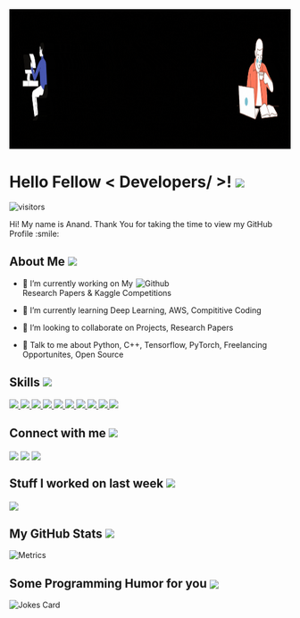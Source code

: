 <!-- - 👋 Hi, I’m @AnandSinhaProjects
- 👀 I’m interested in Deep Learning
- 🌱 I’m currently learning Flutter and Java
- 💞️ I’m looking to collaborate on Flutter Projects and Summarizations
- 📫 You can reach out to me on anands.projects22@gmail.com --->

<!---
AnandSinhaProjects/AnandSinhaProjects is a ✨ special ✨ repository because its `README.md` (this file) appears on your GitHub profile.
You can click the Preview link to take a look at your changes.
--->

<div align="center">
<img width="100%" height = "250px" src="https://github.com/AnandSinhaProjects/AnandSinhaProjects/blob/main/ANAND%20SINHA.gif?raw=true" alt="cover" />
</div>

<h1> Hello Fellow < Developers/ >! <img src = "https://raw.githubusercontent.com/MartinHeinz/MartinHeinz/master/wave.gif" width = 50px> </h1>
<p align='center'>

![visitors](https://visitor-badge.glitch.me/badge?page_id=Sinha.Sinha)

</p>
<div size='20px'> Hi! My name is Anand. Thank You for taking the time to view my GitHub Profile :smile: 
</div>

<h2> About Me <img src = "https://media0.giphy.com/media/KDDpcKigbfFpnejZs6/giphy.gif?cid=ecf05e47oy6f4zjs8g1qoiystc56cu7r9tb8a1fe76e05oty&rid=giphy.gif" width = 100px></h2>

<img width="55%" align="right" alt="Github" src="https://raw.githubusercontent.com/onimur/.github/master/.resources/git-header.svg" />


- 🔭 I’m currently working on My Research Papers & Kaggle Competitions

- 🌱 I’m currently learning Deep Learning, AWS, Compititive Coding 

- 👯 I’m looking to collaborate on Projects, Research Papers 

- 💬 Talk to me about Python, C++, Tensorflow, PyTorch, Freelancing Opportunites, Open Source 

<h2> Skills <img src = "https://media2.giphy.com/media/QssGEmpkyEOhBCb7e1/giphy.gif?cid=ecf05e47a0n3gi1bfqntqmob8g9aid1oyj2wr3ds3mg700bl&rid=giphy.gif" width = 32px> </h2>
<a href= https://github.com/Sinha?tab=repositories&q=&type=&language=python&sort= > <img width ='32px' src ='https://raw.githubusercontent.com/rahulbanerjee26/githubAboutMeGenerator/main/icons/python.svg'> </a>
<a href= https://github.com/Sinha?tab=repositories&q=&type=&language=javascript&sort= > <img width ='32px' src ='https://raw.githubusercontent.com/rahulbanerjee26/githubAboutMeGenerator/main/icons/javascript.svg'> </a>
<a href= https://github.com/Sinha?tab=repositories&q=&type=&language=scikit&sort= > <img width ='32px' src ='https://raw.githubusercontent.com/rahulbanerjee26/githubAboutMeGenerator/main/icons/scikit.svg'> </a>
<a href= https://github.com/Sinha?tab=repositories&q=&type=&language=cpp&sort= > <img width ='32px' src ='https://raw.githubusercontent.com/rahulbanerjee26/githubAboutMeGenerator/main/icons/cpp.svg'> </a>
<a href= https://github.com/Sinha?tab=repositories&q=&type=&language=sqlite&sort= > <img width ='32px' src ='https://raw.githubusercontent.com/rahulbanerjee26/githubAboutMeGenerator/main/icons/sqlite.svg'> </a>
<a href= https://github.com/Sinha?tab=repositories&q=&type=&language=pytorch&sort= > <img width ='32px' src ='https://raw.githubusercontent.com/rahulbanerjee26/githubAboutMeGenerator/main/icons/pytorch.svg'> </a>
<a href= https://github.com/Sinha?tab=repositories&q=&type=&language=aws&sort= > <img width ='32px' src ='https://raw.githubusercontent.com/rahulbanerjee26/githubAboutMeGenerator/main/icons/aws.svg'> </a>
<a href= https://github.com/Sinha?tab=repositories&q=&type=&language=azure&sort= > <img width ='32px' src ='https://raw.githubusercontent.com/rahulbanerjee26/githubAboutMeGenerator/main/icons/azure.svg'> </a>
<a href= https://github.com/Sinha?tab=repositories&q=&type=&language=tensorflow&sort= > <img width ='32px' src ='https://raw.githubusercontent.com/rahulbanerjee26/githubAboutMeGenerator/main/icons/tensorflow.svg'> </a>
<a href= https://github.com/Sinha?tab=repositories&q=&type=&language=kaggle&sort= > <img width ='32px' src ='https://raw.githubusercontent.com/rahulbanerjee26/githubAboutMeGenerator/main/icons/kaggle.svg'> </a>


<h2> Connect with me <img src='https://raw.githubusercontent.com/ShahriarShafin/ShahriarShafin/main/Assets/handshake.gif' width="100px"> </h2>
<a href = 'https://www.linkedin.com/in/anandsinha2209'> <img width = '32px' align= 'center' src="https://raw.githubusercontent.com/rahulbanerjee26/githubAboutMeGenerator/main/icons/linked-in-alt.svg"/></a> 
<a href = 'https://www.twitter.com/AnandForReal'> <img width = '32px' align= 'center' src="https://raw.githubusercontent.com/rahulbanerjee26/githubAboutMeGenerator/main/icons/twitter.svg"/></a> 
<a href = 'https://www.github.com/Sinha'> <img width = '32px' align= 'center' src="https://raw.githubusercontent.com/rahulbanerjee26/githubAboutMeGenerator/main/icons/github.svg"/></a> 


<h2> Stuff I worked on last week  <img src = "https://media1.giphy.com/media/JZ40cnfnN11KycrvMF/giphy.gif?cid=ecf05e47a0n3gi1bfqntqmob8g9aid1oyj2wr3ds3mg700bl&rid=giphy.gif" width = 70px> </h2>
<a href="https://github.com/anuraghazra/github-readme-stats">
<img align="center" src="https://github-readme-stats.vercel.app/api/wakatime?username=@&compact=True"/>
</a>
<br>


<h2> My GitHub Stats <img src='https://media1.giphy.com/media/du3J3cXyzhj75IOgvA/giphy.gif?cid=ecf05e47x2g034i9pzwtzzsd3xgg2w9nr94t4tflbbgo3008&rid=giphy.gif' width='32px'> </h2>

![Metrics](https://metrics.lecoq.io/Sinha?template=terminal&base.header=0&base.activity=0&base.repositories=0&base.metadata=0&languages=1&languages.limit=8&languages.colors=github&languages.threshold=0%25&config.timezone=America%2FToronto)

<h2> Some Programming Humor for you <img align ='center' src='https://media2.giphy.com/media/UQDSBzfyiBKvgFcSTw/giphy.gif?cid=ecf05e47p3cd513axbek3f56ti3jzizq8hincw20jauyyfyw&rid=giphy.gif' width = '32px'></h2>

![Jokes Card](https://readme-jokes.vercel.app/api?theme=default)


<br>

